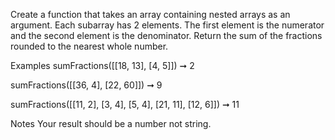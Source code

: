 Create a function that takes an array containing nested arrays as an argument. Each subarray has 2 elements. The first element is the numerator and the second element is the denominator. Return the sum of the fractions rounded to the nearest whole number.

Examples
sumFractions([[18, 13], [4, 5]]) ➞ 2

sumFractions([[36, 4], [22, 60]]) ➞ 9

sumFractions([[11, 2], [3, 4], [5, 4], [21, 11], [12, 6]]) ➞ 11

Notes
Your result should be a number not string.